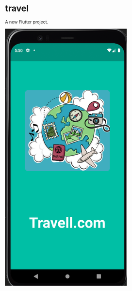 # travel

A new Flutter project.

![home](https://github.com/Matheus-Tankian/travel/blob/main/tela1.png)
